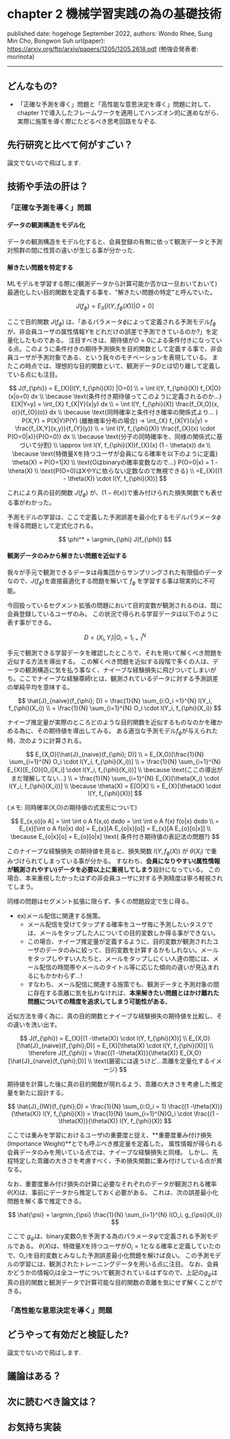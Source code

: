 # chapter 2 機械学習実践の為の基礎技術

published date: hogehoge September 2022,
authors: Wondo Rhee, Sung Min Cho, Bongwon Suh
url(paper): https://arxiv.org/ftp/arxiv/papers/1205/1205.2618.pdf
(勉強会発表者: morinota)

---

## どんなもの?

- 「正確な予測を導く」問題と「高性能な意思決定を導く」問題に対して、chapter 1で導入したフレームワークを適用してハンズオン的に進めながら、実際に施策を導く際にたどるべき思考回路をなぞる.

## 先行研究と比べて何がすごい？

論文でないので飛ばします.

## 技術や手法の肝は？

### 「正確な予測を導く」問題

#### データの観測構造をモデル化

データの観測構造をモデル化すると、会員登録の有無に依って観測データと予測対照群の間に性質の違いが生じる事が分かった.

#### 解きたい問題を特定する

MLモデルを学習する際に(観測データから計算可能か否かは一旦おいておいて)最適化したい目的関数を定義する事を、"解きたい問題の特定"と呼んでいた。

$$
J(f_{\phi}) = E_{X}[l(Y, f_{\phi}(X)) |O=0]
$$

ここで目的関数 $J(f_{\phi})$ は、「あるパラメータ$\phi$によって定義される予測モデル$f_{\phi}$が、非会員ユーザの属性情報$Y$をどれだけの誤差で予測できているのか?」を定量化したものである。
注目すべきは、期待値が$O=0$による条件付きになっている点。このように条件付きの期待予測損失を目的関数として定義する事で、非会員ユーザが予測対象である、という我々のモチベーションを表現している。
またこの時点では、理想的な目的関数といて、観測データ$D$とは切り離して定義している点にも注目。

$$
J(f_{\phi}) = E_{X}[l(Y, f_{\phi}(X)) |O=0]
\\
= \int l(Y, f_{\phi}(X)) f_{X|O}(x|o=0) dx
\\
\because \text{条件付き期待値ってこのように定義されるのか...} E[X|Y=y] = \int_{X} f_{X|Y}(x|y) dx
\\
= \int l(Y, f_{\phi}(X)) \frac{f_{X,O}(x, o)}{f_{O}(o)} dx
\\
\because \text{同時確率と条件付き確率の関係式より... } P(X,Y) = P(X|Y)P(Y) (離散確率分布の場合)
-> \int_{X} f_{X|Y}(x|y) = \frac{f_{X,Y}(x,y)}{f_{Y}(y)}
\\
= \int l(Y, f_{\phi}(X)) \frac{f_{X}(x) \cdot P(O=0|x)}{P(O=0)} dx
\\
\because \text{分子の同時確率を、同様の関係式に基づいて分割}
\\
\approx  \int l(Y, f_{\phi}(X))f_{X}(x) (1 - \theta(x)) dx
\\
\because \text{特徴量Xを持つユーザが会員になる確率を以下のように定義} \theta(X) = P(O=1|X)
\\
\text{Oはbinaryの確率変数なので...}  P(O=0|x) = 1 - \theta(X)
\\
\text{P(O=0)はXやYに依らない定数なので無視できる}
\\
=E_{X}[(1 - \theta(X)) \cdot  l(Y, f_{\phi}(X))]
$$

これにより真の目的関数 $J(f_{\phi})$ が、$(1 - \theta(x))$で重み付けられた損失関数でも表せる事がわかった。

予測モデルの学習は、ここで定義した予測誤差を最小化するモデルパラメータ$\phi$を得る問題として定式化される。

$$
\phi^* = \argmin_{\phi} J(f_{\phi})
$$

#### 観測データのみから解きたい問題を近似する

我々が手元で観測できるデータは母集団からサンプリングされた有限個のデータなので、$J(f_{\phi})$を直接最適化する問題を解いて $f_{\phi}$ を学習する事は現実的に不可能。

今回扱っているセグメント拡張の問題において目的変数が観測されるのは、既に会員登録しているユーザのみ。
この状況で得られる学習データは以下のように表す事ができる。

$$
D = {(X_i, Y_i) | O_i = 1}_{i=1}^{N}
$$

手元で観測できる学習データを確認したところで、それを用いて解くべき問題を近似する方法を導出する。
この解くべき問題を近似する段階で多くの人は、データの観測構造に気を払う事なく、ナイーブな経験損失に飛びついてしまいがち。ここでナイーブな経験尊師tとは、観測されているデータに対する予測誤差の単純平均を意味する。

$$
\hat{J}_{naive}(f_{\phi}; D) = \frac{1}{N} \sum_{i:O_i =1}^{N} l(Y_i, f_{\phi}(X_i))
\\
= \frac{1}{N} \sum_{i=1}^{N} O_i \cdot l(Y_i, f_{\phi}(X_i))
$$

ナイーブ推定量が実際のところどのような目的関数を近似するものなのかを確かめる為に、その期待値を導出してみる。
ある適当な予測モデル$f_{\phi}$が与えられた時、次のように計算される。

$$
E_{X,O}[\hat{J}_{naive}(f_{\phi}; D)]
\\
= E_{X,O}[\frac{1}{N} \sum_{i=1}^{N} O_i \cdot l(Y_i, f_{\phi}(X_i))]
\\
= \frac{1}{N} \sum_{i=1}^{N} E_{X}[E_{O}[O_i|X_i] \cdot l(Y_i, f_{\phi}(X_i))]
\\
\because \text{ここの導出がまだ理解してない...}
\\
= \frac{1}{N} \sum_{i=1}^{N} E_{X}[\theta(X_i) \cdot l(Y_i, f_{\phi}(X_i))]
\\
\because \theta(X) = E[O|X]
\\
= E_{X}[\theta(X) \cdot l(Y, f_{\phi}(X))]
$$

(メモ: 同時確率(X,O)の期待値の式変形について)

$$
E_{x,o}[o A] = \int \int o A f(x,o) dxdo = \int \int o A f(x) f(o|x) dxdo
\\
= E_{x}[\int o A f(o|x) do] = E_{x}[A E_{o|x}[o]]
= E_{x}[A E_{o}[o|x]]
\\
\because E_{o|x}[o] = E_{o}[o|x] \text{ 条件付き期待値の表記法の問題?}
$$

このナイーブな経験損失 の期待値を見ると、損失関数 $l(Y, f_{\phi}(X))$ が $\theta(X_i)$ で重みづけられてしまっている事が分かる。
すなわち、**会員になりやすい(属性情報が観測されやすい)データを必要以上に重視してしまう**設計になっている。
この場合、本来重視したかったはずの非会員ユーザに対する予測精度は寧ろ軽視されてしまう。

同様の問題はセグメント拡張に限らず、多くの問題設定で生じ得る。

- ex)メール配信に関連する施策。
  - メール配信を受けてタップする確率をユーザ毎に予測したいタスクでは、メールをタップした人についての目的変数しか得る事ができない。
  - この場合、ナイーブ推定量が定義するように、目的変数が観測されたユーザのデータのみに絞って、目的変数を計算するかもしれない。メールをタップしやすい人たちと、メールをタップしにくい人達の間には、メール配信の時間帯やメールのタイトル等に応じた傾向の違いが見込まれるにもかかわらず...!
  - すなわち、メール配信に関連する施策でも、観測データと予測対象の間に存在する乖離に気を払わなければ、**本来解きたい問題とはかけ離れた問題についての精度を追求してしまう可能性がある**。

近似方法を導く為に、真の目的関数とナイーブな経験損失の期待値を比較し、その違いを洗い出す。

$$
J(f_{\phi}) = E_{X}[(1 -\theta(X)) \cdot l(Y, f_{\phi}(X))]
\\
E_{X,O}[\hat{J}_{naive}(f_{\phi};D)] = E_{X}[\theta(X) \cdot l(Y, f_{\phi}(X))]
\\
\therefore J(f_{\phi}) = \frac{(1 -\theta(X))}{\theta(X)} E_{X,O}[\hat{J}_{naive}(f_{\phi};D)]
\\
\text{厳密には違うけど...乖離を定量化するイメージ}
$$

期待値を計算した後に真の目的関数が現れるよう、乖離の大きさを考慮した推定量を新たに設計する。

$$
\hat{J}_{IW}(f_{\phi};D)
= \frac{1}{N} \sum_{i:O_i = 1} \frac{(1 -\theta(X))}{\theta(X)} l(Y, f_{\phi}(X))
= \frac{1}{N} \sum_{i=1}^{N}O_i \cdot \frac{(1 -\theta(X))}{\theta(X)} l(Y, f_{\phi}(X))
$$

ここでは重みを学習におけるユーザiの重要度と捉え、**重要度重み付け損失(Importance Weight)**とでも呼ぶべき推定量を定義した。
属性情報が得られる会員データのみを用いている点では、ナイーブな経験損失と同様。
しかし、先程特定した乖離の大きさを考慮すべく、予め損失関数に重み付けしている点が異なる。

なお、重要度重み付け損失の計算に必要なそれぞれのデータが観測される確率$\theta(X)$は、事前にデータから推定しておく必要がある。
これは、次の誤差最小化問題を解く事で推定できる。

$$
\hat{\psi} = \argmin_{\psi} \frac{1}{N} \sum_{i=1}^{N} l(O_i, g_{\psi}(X_i))
$$

ここで $g_{\psi}$は、binary変数$O_i$を予測する為のパラメータ$\psi$で定義される予測モデルである。
$\theta(X)$は、特徴量$X$を持つユーザが$O_i=1$となる確率と定義していたので、O_iを目的変数とみなした予測誤差最小化問題を解けば良い。
この予測モデルの学習には、観測されたトレーニングデータを用いる点に注目。
なお、会員かどうかの情報$O_i$は全ユーザについて観測されているはずなので、上記の$g_{\psi}$は 真の目的関数と観測データで計算可能な目的関数の乖離を気にせず解くことができる。



### 「高性能な意思決定を導く」問題

## どうやって有効だと検証した?

論文でないので飛ばします.

## 議論はある？

## 次に読むべき論文は？

## お気持ち実装
